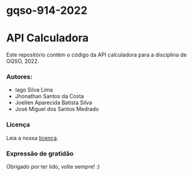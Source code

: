 # gqso-914-2022

# API Calculadora

Este repositório contém o código da API calculadora para a disciplina de GQSO, 2022. <br/>

### Autores:<br/>
* Iago Silva Lima<br/>
* Jhonathan Santos da Costa<br/>
* Joellen Aparecida Batista Silva<br/>
* José Miguel dos Santos Medrado

### Licença

Leia a nossa [licença](https://github.com/Joellensilva/gqso-914-2022/blob/main/LICENSE).

### Expressão de gratidão

Obrigado por ter lido, volte sempre! :)
